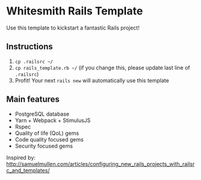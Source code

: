 # Whitesmith Rails Template

Use this template to kickstart a fantastic Rails project!

## Instructions

1. `cp .railsrc ~/`
2. `cp rails_template.rb ~/` (if you change this, please update last line of `.railsrc`)
3. Profit! Your next `rails new` will automatically use this template

## Main features

- PostgreSQL database
- Yarn + Webpack + StimulusJS
- Rspec
- Quality of life (QoL) gems
- Code quality focused gems
- Security focused gems

Inspired by: http://samuelmullen.com/articles/configuring_new_rails_projects_with_railsrc_and_templates/

